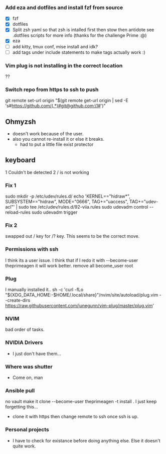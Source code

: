 ### Add eza and dotfiles and install fzf from source
- [x] fzf
- [x] dotfiles
- [x] Split zsh yaml so that zsh is intalled first then stow then antidote see .dotfiles scripts for more info (thanks for the challenge Prime :@)
- [x] eza
- [ ] add kitty, tmux conf, mise install and idk?
- [ ] add tags under include statements to make tags actually work :)
### Vim plug is not installing in the correct location
??
### Switch repo from https to ssh to push
git remote set-url origin "$(git remote get-url origin | sed -E 's#https://github.com/(.*)#git@github.com:\1#')"


## Ohmyzsh
* doesn't work because of the user.
* also you cannot re-install it or else it breaks.
  * had to put a little file exist protector

## keyboard
1 Couldn't be detected
2 / is not working

### Fix 1
sudo mkdir -p /etc/udev/rules.d/
echo 'KERNEL=="hidraw*", SUBSYSTEM=="hidraw", MODE="0666", TAG+="uaccess", TAG+="udev-acl"' | sudo tee /etc/udev/rules.d/92-viia.rules
sudo udevadm control --reload-rules
sudo udevadm trigger

### Fix 2
swapped out / key for /? key.  This seems to be the correct move.

### Permissions with ssh
I think its a user issue.  I think that if I redo it with --become-user theprimeagen it will work better.
remove all become_user root



### Plug
I manually installed it..
sh -c 'curl -fLo "${XDG_DATA_HOME:-$HOME/.local/share}"/nvim/site/autoload/plug.vim --create-dirs \
       https://raw.githubusercontent.com/junegunn/vim-plug/master/plug.vim'
### NVIM
bad order of tasks.

### NVIDIA Drivers
* I just don't have them...

### Where was shutter
* Come on, man

### Ansible pull
no vault
make it clone
--become-user theprimeagen
-t install .  I just keep forgetting this...
- clone it with https then change remote to ssh once ssh is up.

### Personal projects
- I have to check for existance before doing anything else.  Else it doesn't
  quite work.
